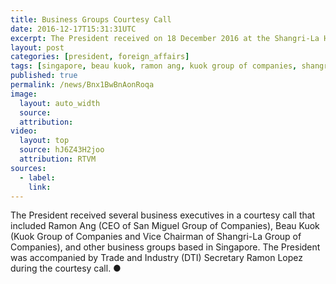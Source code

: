 ```yaml
---
title: Business Groups Courtesy Call
date: 2016-12-17T15:31:31UTC
excerpt: The President received on 18 December 2016 at the Shangri-La Hotel in Singapore several business executives in a courtesy call including Ramon Ang, Beau Kuok, and other Singapore business groups.
layout: post
categories: [president, foreign_affairs]
tags: [singapore, beau kuok, ramon ang, kuok group of companies, shangri-la group of companies, san miguel group of companies]
published: true
permalink: /news/Bnx1BwBnAonRoqa
image:
  layout: auto_width
  source: 
  attribution: 
video:
  layout: top
  source: hJ6Z43H2joo
  attribution: RTVM
sources:
  - label:
    link:
---
```


The President received several business executives in a courtesy call that included Ramon Ang (CEO of San Miguel Group of Companies), Beau Kuok (Kuok Group of Companies and Vice Chairman of Shangri-La Group of Companies), and other business groups based in Singapore.
The President was accompanied by Trade and Industry (DTI) Secretary Ramon Lopez during the courtesy call.
&#x25cf;
